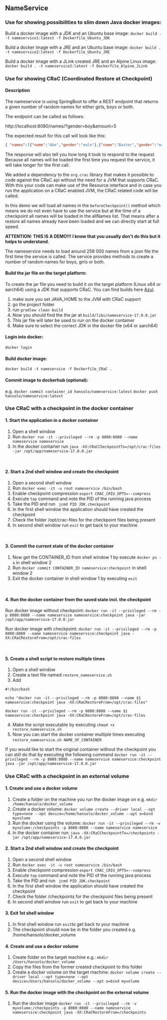 ## NameService

### Use for showing possibilities to slim down Java docker images:

Build a docker image with a JDK and an Ubuntu base image:
```docker build . -t nameservice1:latest -f Dockerfile_Ubuntu_JDK```

Build a docker image with a JRE and an Ubuntu base image:
```docker build . -t nameservice2:latest -f Dockerfile_Ubuntu_JRE```

Build a docker image with a JLink created JRE and an Alpine Linux image:
```docker build . -t nameservice3:latest -f Dockerfile_Alpine_JLink```



### Use for showing CRaC (Coordinated Restore at Checkpoint)
#### Description
The nameservice is using SpringBoot to offer a REST endpoint that returns a given number
of random names for either girls, boys or both.

The endpoint can be called as follows:

http://localhost:8080/names/?gender=boy&amount=5

The expected result for this call will look like this:
```json
{ "names":[{"name":"Abe","gender":"male"},{"name":"Baxter","gender":"male"},{"name":"Dylan","gender":"male"},{"name":"Lafayette","gender":"male"},{"name":"Marlin","gender":"male" ],"response_time":"701 ms"}

```

The response will also tell you how long it took to respond to the request. 
Because all names will be loaded the first time you request the service, it will
take longer for the first call.

We added a dependency to the ```org.crac``` library that makes it possible to code
against the CRaC api without the need for a JVM that supports CRaC. With this your
code can make use of the Resource interface and in case you run the application on a 
CRaC enabled JVM, the CRaC related code will be called.

In this demo we will load all names in the ```beforeCheckpoint()``` method which means
we do not even have to use the service but at the time of a checkpoint all names will 
be loaded in the allNames list. That means after a restore all names already have been
loaded and we can directly start at full speed.

<b>ATTENTION: THIS IS A DEMO!!! I know that you usually don't do this but it helps to understand.</b>


The nameservice needs to load around 258 000 names from a json file the first time the service is called. 
The service provides methods to create a number of random names for boys, girls or both. 

#### Build the jar file on the target platform:
To create the jar file you need to build it on the target platform (Linux x64 or aarch64) using
a JDK that supports CRaC. You can find builds here [Azul](https://www.azul.com/downloads/?version=java-17-lts&os=linux&package=jdk-crac#zulu).
1. make sure you set JAVA_HOME to the JVM with CRaC support
2. go the project folder
3. run ```gradlew clean build```
4. Now you should find the the jar at ```build/libs/nameservice-17.0.0.jar```
5. This jar file will later be used to run on the docker container
6. Make sure to select the correct JDK in the docker file (x64 or aarch64)


#### Login into docker:
```docker login```


#### Build docker image:
```docker build -t nameservice -f Dockerfile_CRaC .```


#### Commit image to dockerhub (optional):
e.g.
```docker commit container_id hansolo/nameservice:latest```
```docker push hansolo/nameservice:latest```


### Use CRaC with a checkpoint in the docker container

#### 1. Start the application in a docker container
1. Open a shell window
2. Run ``` docker run -it --privileged --rm -p 8080:8080 --name nameservice nameservice ```
3. In the docker container run ```java -XX:CRaCCheckpointTo=/opt/crac-files -jar /opt/app/nameservice-17.0.0.jar```

</br>

#### 2. Start a 2nd shell window and create the checkpoint
1. Open a second shell window
2. Run ```docker exec -it -u root nameservice /bin/bash```
3. Enable checkpoint compression ```export CRAC_CRIU_OPTS=--compress```
4. Execute ``` top ``` command and note the PID of the running java process
5. Take the PID and run ``` jcmd PID JDK.checkpoint```
6. In the first shell window the application should have created the checkpoint
7. Check the folder /opt/crac-files for the checkpoint files being present
8. In second shell window run ``` exit ``` to get back to your machine

</br>

#### 3. Commit the current state of the docker container
1. Now get the CONTAINER_ID from shell window 1 by execute ``` docker ps -a ``` in shell window 2
2. Run ``` docker commit CONTAINER_ID nameservice:checkpoint ``` in shell window 2
3. Exit the docker container in shell window 1 by executing ``` exit ```

</br>

#### 4. Run the docker container from the saved state incl. the checkpoint
Run docker image without checkpoint:
```docker run -it --privileged --rm -p 8080:8080 --name nameservice nameservice:checkpoint java -jar /opt/app/nameservice-17.0.0.jar```

Run docker image with checkpoint:
```docker run -it --privileged --rm -p 8080:8080 --name nameservice nameservice:checkpoint java -XX:CRaCRestoreFrom=/opt/crac-files```

</br>

#### 5. Create a shell script to restore multiple times
1. Open a shell window
2. Create a text file named ```restore_nameservice.sh```
3. Add
```
#!/bin/bash

echo "docker run -it --privileged --rm -p 8080:8080 --name $1 nameservice:checkpoint java -XX:CRaCRestoreFrom=/opt/crac-files"

docker run -it --privileged --rm -p 8080:8080 --name $1 nameservice:checkpoint java -XX:CRaCRestoreFrom=/opt/crac-files
```
4. Make the script executable by executing ```chmod +x restore_nameservice.sh```
5. Now you can start the docker container multiple times executing ```restore_nameservice.sh NAME_OF_CONTAINER```

If you would like to start the original container without the checkpoint you can still
do that by executing the following command
```docker run -it --privileged --rm -p 8080:8080 --name nameservice nameservice:checkpoint java -jar /opt/app/nameservice-17.0.0.jar```


### Use CRaC with a checkpoint in an external volume

#### 1. Create and use a docker volume
1. Create a folder on the machine you run the docker image on e.g. ```mkdir /home/hansolo/docker_volume```
2. Create a docker volume:
```docker volume create --driver local --opt type=none --opt device=/home/hansolo/docker_volume --opt o=bind myvolume```
3. Run the docker using the volume:
```docker run -it --privileged --rm -v myvolume:/checkpoints -p 8080:8080 --name nameservice nameservice```
4. In the docker container run: 
```java -XX:CRaCCheckpointTo=/checkpoints -jar /opt/app/nameservice-17.0.0.jar```


#### 2. Start a 2nd shell window and create the checkpoint
1. Open a second shell window
2. Run ```docker exec -it -u root nameservice /bin/bash```
3. Enable checkpoint compression ```export CRAC_CRIU_OPTS=--compress```
4. Execute ``` top ``` command and note the PID of the running java process
5. Take the PID and run ``` jcmd PID JDK.checkpoint```
6. In the first shell window the application should have created the checkpoint
7. Check the folder /checkpoints for the checkpoint files being present
8. In second shell window run ``` exit ``` to get back to your machine
   

#### 3. Exit 1st shell window
1. In first shell window run ```exit```to get back to your machine
2. The checkpoint should now be in the folder you created e.g. /home/hansolo/docker_volume


#### 4. Create and use a docker volume
1. Create folder on the target machine e.g.: ```mkdir /Users/hansolo/docker_volume```
2. Copy the files from the former created checkpoint to this folder
3. Create a docker volume on the target machine:
 ```docker volume create --driver local --opt type=none --opt device=/Users/hansolo/docker_volume --opt o=bind myvolume```


#### 5. Run the docker image with the checkpoint on the external volume
1. Run the docker image ```docker run -it --privileged --rm -v myvolume:/checkpoints -p 8080:8080 --name nameservice nameservice:checkpoint java -XX:CRaCRestoreFrom=/checkpoints```  

